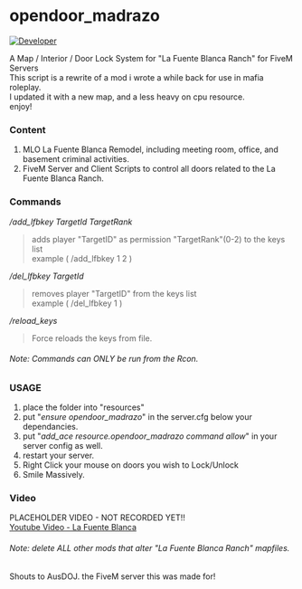 # opendoor_madrazo  
[![Developer](https://img.shields.io/badge/Developer-WiPAFiveM-BADA55)](https://whatisprojectawesome.com)  

A Map / Interior / Door Lock System for "La Fuente Blanca Ranch" for FiveM Servers  
This script is a rewrite of a mod i wrote a while back for use in mafia roleplay.  
I updated it with a new map, and a less heavy on cpu resource.  
enjoy!  
  
### Content
1. MLO La Fuente Blanca Remodel, including meeting room, office, and basement criminal activities.  
2. FiveM Server and Client Scripts to control all doors related to the La Fuente Blanca Ranch.  
  
### Commands  
*/add_lfbkey TargetId TargetRank*  
>adds player "TargetID" as permission "TargetRank"(0-2) to the keys list  
example ( /add_lfbkey 1 2 )   

*/del_lfbkey TargetId*  
>removes player "TargetID" from the keys list  
example ( /del_lfbkey 1 )  
  
*/reload_keys*  
>Force reloads the keys from file. 

###### Note: Commands can ONLY be run from the Rcon.  
  
### USAGE  
1. place the folder into "resources"  
2. put "_ensure opendoor_madrazo_" in the server.cfg below your dependancies.
3. put "_add_ace resource.opendoor_madrazo command allow_" in your server config as well.  
4. restart your server.  
5. Right Click your mouse on doors you wish to Lock/Unlock  
6. Smile Massively.

### Video  
PLACEHOLDER VIDEO - NOT RECORDED YET!!  
[Youtube Video - La Fuente Blanca](https://www.youtube.com/watch?v=QNyRdL9qnAs)  
  
###### Note: delete ALL other mods that alter "La Fuente Blanca Ranch" mapfiles.    
Shouts to AusDOJ. the FiveM server this was made for!  

